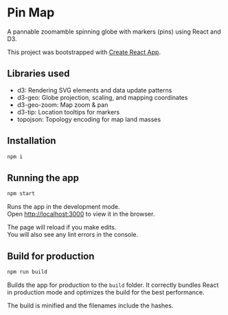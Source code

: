 # Pin Map

A pannable zoomamble spinning globe with markers (pins) using React and D3.

This project was bootstrapped with [Create React App](https://github.com/facebook/create-react-app).

## Libraries used
- d3: Rendering SVG elements and data update patterns
- d3-geo: Globe projection, scaling, and mapping coordinates
- d3-geo-zoom: Map zoom & pan
- d3-tip: Location tooltips for markers
- topojson: Topology encoding for map land masses

## Installation

```bash
npm i
```

## Running the app

```bash
npm start
```

Runs the app in the development mode.<br />
Open [http://localhost:3000](http://localhost:3000) to view it in the browser.

The page will reload if you make edits.<br />
You will also see any lint errors in the console.

## Build for production

```bash
npm run build
```

Builds the app for production to the `build` folder.
It correctly bundles React in production mode and optimizes the build for the best performance.

The build is minified and the filenames include the hashes.
